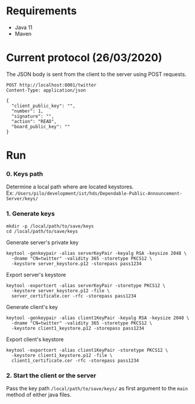 # Requirements
- Java 11
- Maven

# Current protocol (26/03/2020)
The JSON body is sent from the client to the server using POST requests.
```http request
POST http://localhost:8001/twitter
Content-Type: application/json

{
  "client_public_key": "",
  "number": 1,
  "signature": "",
  "action": "READ",
  "board_public_key": ""
}
```

# Run
### 0. Keys path
Determine a local path where are located keystores.  
Ex: `/Users/pilo/development/ist/hds/Dependable-Public-Announcement-Server/keys/`
### 1. Generate keys
```shell script
mkdir -p /local/path/to/save/keys
cd /local/path/to/save/keys
```
Generate server's private key
```shell script
keytool -genkeypair -alias serverKeyPair -keyalg RSA -keysize 2048 \
  -dname "CN=twitter" -validity 365 -storetype PKCS12 \
  -keystore server_keystore.p12 -storepass pass1234
```
Export server's keystore
```shell script
keytool -exportcert -alias serverKeyPair -storetype PKCS12 \
  -keystore server_keystore.p12 -file \
  server_certificate.cer -rfc -storepass pass1234
```
Generate client's key
```shell script
keytool -genkeypair -alias client1KeyPair -keyalg RSA -keysize 2048 \
  -dname "CN=twitter" -validity 365 -storetype PKCS12 \
  -keystore client1_keystore.p12 -storepass pass1234
```
Export client's keystore
```shell script
keytool -exportcert -alias client1KeyPair -storetype PKCS12 \
  -keystore client1_keystore.p12 -file \
  client1_certificate.cer -rfc -storepass pass1234
```
### 2. Start the client or the server
Pass the key path `/local/path/to/save/keys/` as first argument to the `main` method of either java files.
